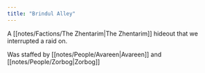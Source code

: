 ```yaml
---
title: "Brindul Alley"
---
```

A [[notes/Factions/The Zhentarim|The Zhentarim]] hideout that we interrupted a raid on.

Was staffed by [[notes/People/Avareen|Avareen]] and [[notes/People/Zorbog|Zorbog]]
